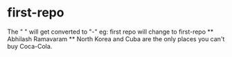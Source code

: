 # first-repo
The " " will get converted to "-"  eg: first repo will change to first-repo
** Abhilash Ramavaram ** North Korea and Cuba are the only places you can't buy Coca-Cola.
